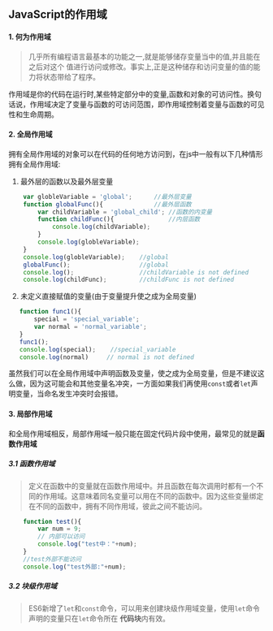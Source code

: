## JavaScript的作用域

#### 1. 何为作用域
> 几乎所有编程语言最基本的功能之一,就是能够储存变量当中的值,并且能在之后对这个 值进行访问或修改。事实上,正是这种储存和访问变量的值的能力将状态带给了程序。 

作用域是你的代码在运行时,某些特定部分中的变量,函数和对象的可访问性。换句话说，作用域决定了变量与函数的可访问范围，即作用域控制着变量与函数的可见性和生命周期。

#### 2. 全局作用域

拥有全局作用域的对象可以在代码的任何地方访问到，在js中一般有以下几种情形拥有全局作用域:  
1. 最外层的函数以及最外层变量  

```JavaScript
    var globleVariable = 'global';      //最外层变量
    function globalFunc(){              //最外层函数
        var childVariable = 'global_child'; //函数的内变量
        function childFunc(){               //内层函数
            console.log(childVariable);
        }
        console.log(globleVariable);
    }
    console.log(globleVariable);    //global
    globalFunc();                   //global
    console.log();                  //childVariable is not defined
    console.log(childFunc);         //childFunc is not defined
```  
 
 2. 未定义直接赋值的变量(由于变量提升使之成为全局变量)  

 ```JavaScript
    function func1(){
        special = 'special_variable';
        var normal = 'normal_variable';
    }
    func1();
    console.log(special);    //special_variable
    console.log(normal)     // normal is not defined
 ```
虽然我们可以在全局作用域中声明函数及变量，使之成为全局变量，但是不建议这么做，因为这可能会和其他变量名冲突，一方面如果我们再使用`const`或者`let`声明变量，当命名发生冲突时会报错。  

#### 3. 局部作用域
和全局作用域相反，局部作用域一般只能在固定代码片段中使用，最常见的就是**函数作用域**

##### 3.1 函数作用域
> 定义在函数中的变量就在函数作用域中。并且函数在每次调用时都有一个不同的作用域。这意味着同名变量可以用在不同的函数中。因为这些变量绑定在不同的函数中，拥有不同作用域，彼此之间不能访问。  

```JavaScript
    function test(){
        var num = 9;
        // 内部可以访问
        console.log("test中："+num);
    }
    //test外部不能访问
    console.log("test外部:"+num);
```



##### 3.2 块级作用域

>  ES6新增了`let`和`const`命令，可以用来创建块级作用域变量，使用`let`命令声明的变量只在`let`命令所在 **代码块**内有效。  





